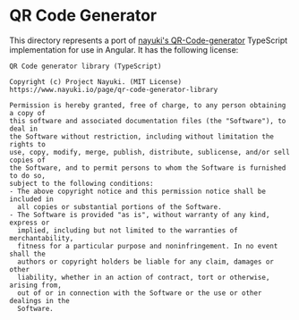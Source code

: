 # QR Code Generator

This directory represents a port of [nayuki's QR-Code-generator](https://github.com/nayuki/QR-Code-generator/blob/71c75cfeb0f06788ebc43a39b704c39fcf5eba7c/typescript-javascript/qrcodegen.ts) TypeScript implementation for use in Angular. It has the following license:

```
QR Code generator library (TypeScript)

Copyright (c) Project Nayuki. (MIT License)
https://www.nayuki.io/page/qr-code-generator-library

Permission is hereby granted, free of charge, to any person obtaining a copy of
this software and associated documentation files (the "Software"), to deal in
the Software without restriction, including without limitation the rights to
use, copy, modify, merge, publish, distribute, sublicense, and/or sell copies of
the Software, and to permit persons to whom the Software is furnished to do so,
subject to the following conditions:
- The above copyright notice and this permission notice shall be included in
  all copies or substantial portions of the Software.
- The Software is provided "as is", without warranty of any kind, express or
  implied, including but not limited to the warranties of merchantability,
  fitness for a particular purpose and noninfringement. In no event shall the
  authors or copyright holders be liable for any claim, damages or other
  liability, whether in an action of contract, tort or otherwise, arising from,
  out of or in connection with the Software or the use or other dealings in the
  Software.
```
